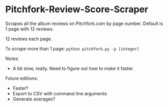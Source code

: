 # Pitchfork-Review-Score-Scraper

Scrapes all the album reviews on Pitchfork.com by page number. Default is 1 page with 12 reviews.

12 reviews each page.

To scrape more than 1 page:
`python pitchfork.py -p [integer]`

Notes:

- A bit slow, really. Need to figure out how to make it faster.

Future editions:

- Faster?
- Export to CSV with command line arguments
- Generate averages?
